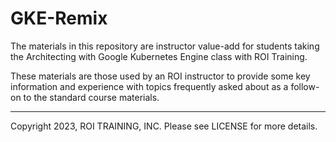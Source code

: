 # GKE-Remix

The materials in this repository are instructor value-add for students
taking the Architecting with Google Kubernetes Engine class with ROI Training.

These materials are those used by an ROI instructor to provide some key
information and experience with topics frequently asked about as a follow-on
to the standard course materials.

---
Copyright 2023, ROI TRAINING, INC. Please see LICENSE for more details.